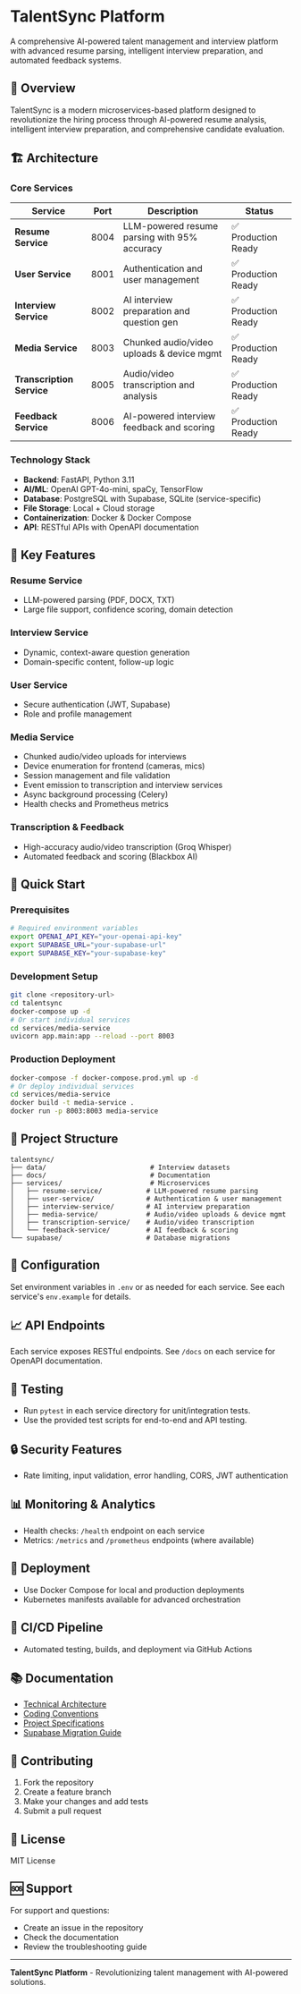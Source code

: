 # TalentSync Platform

A comprehensive AI-powered talent management and interview platform with advanced resume parsing, intelligent interview preparation, and automated feedback systems.

## 🚀 Overview

TalentSync is a modern microservices-based platform designed to revolutionize the hiring process through AI-powered resume analysis, intelligent interview preparation, and comprehensive candidate evaluation.

## 🏗️ Architecture

### Core Services

| Service                | Port  | Description                                 | Status              |
|------------------------|-------|---------------------------------------------|---------------------|
| **Resume Service**     | 8004  | LLM-powered resume parsing with 95% accuracy| ✅ Production Ready  |
| **User Service**       | 8001  | Authentication and user management          | ✅ Production Ready  |
| **Interview Service**  | 8002  | AI interview preparation and question gen   | ✅ Production Ready  |
| **Media Service**      | 8003  | Chunked audio/video uploads & device mgmt   | ✅ Production Ready  |
| **Transcription Service** | 8005 | Audio/video transcription and analysis      | ✅ Production Ready  |
| **Feedback Service**   | 8006  | AI-powered interview feedback and scoring   | ✅ Production Ready  |

### Technology Stack

- **Backend**: FastAPI, Python 3.11
- **AI/ML**: OpenAI GPT-4o-mini, spaCy, TensorFlow
- **Database**: PostgreSQL with Supabase, SQLite (service-specific)
- **File Storage**: Local + Cloud storage
- **Containerization**: Docker & Docker Compose
- **API**: RESTful APIs with OpenAPI documentation

## 🎯 Key Features

### Resume Service
- LLM-powered parsing (PDF, DOCX, TXT)
- Large file support, confidence scoring, domain detection

### Interview Service
- Dynamic, context-aware question generation
- Domain-specific content, follow-up logic

### User Service
- Secure authentication (JWT, Supabase)
- Role and profile management

### **Media Service**
- Chunked audio/video uploads for interviews
- Device enumeration for frontend (cameras, mics)
- Session management and file validation
- Event emission to transcription and interview services
- Async background processing (Celery)
- Health checks and Prometheus metrics

### Transcription & Feedback
- High-accuracy audio/video transcription (Groq Whisper)
- Automated feedback and scoring (Blackbox AI)

## 🚀 Quick Start

### Prerequisites
```bash
# Required environment variables
export OPENAI_API_KEY="your-openai-api-key"
export SUPABASE_URL="your-supabase-url"
export SUPABASE_KEY="your-supabase-key"
```

### Development Setup
```bash
git clone <repository-url>
cd talentsync
docker-compose up -d
# Or start individual services
cd services/media-service
uvicorn app.main:app --reload --port 8003
```

### Production Deployment
```bash
docker-compose -f docker-compose.prod.yml up -d
# Or deploy individual services
cd services/media-service
docker build -t media-service .
docker run -p 8003:8003 media-service
```

## 📁 Project Structure
```
talentsync/
├── data/                          # Interview datasets
├── docs/                          # Documentation
├── services/                      # Microservices
│   ├── resume-service/           # LLM-powered resume parsing
│   ├── user-service/             # Authentication & user management
│   ├── interview-service/        # AI interview preparation
│   ├── media-service/            # Audio/video uploads & device mgmt
│   ├── transcription-service/    # Audio/video transcription
│   └── feedback-service/         # AI feedback & scoring
└── supabase/                     # Database migrations
```

## 🔧 Configuration

Set environment variables in `.env` or as needed for each service. See each service's `env.example` for details.

## 📈 API Endpoints

Each service exposes RESTful endpoints. See `/docs` on each service for OpenAPI documentation.

## 🧪 Testing

- Run `pytest` in each service directory for unit/integration tests.
- Use the provided test scripts for end-to-end and API testing.

## 🔒 Security Features

- Rate limiting, input validation, error handling, CORS, JWT authentication

## 📊 Monitoring & Analytics

- Health checks: `/health` endpoint on each service
- Metrics: `/metrics` and `/prometheus` endpoints (where available)

## 🚀 Deployment

- Use Docker Compose for local and production deployments
- Kubernetes manifests available for advanced orchestration

## 🔄 CI/CD Pipeline

- Automated testing, builds, and deployment via GitHub Actions

## 📚 Documentation

- [Technical Architecture](docs/talentsync-technical-architecture.md)
- [Coding Conventions](docs/talentsync-coding-conventions.md)
- [Project Specifications](docs/talentsync-project-specs.md)
- [Supabase Migration Guide](docs/supabase-migration-guide.md)

## 🤝 Contributing

1. Fork the repository
2. Create a feature branch
3. Make your changes and add tests
4. Submit a pull request

## 📄 License

MIT License

## 🆘 Support

For support and questions:
- Create an issue in the repository
- Check the documentation
- Review the troubleshooting guide

---

**TalentSync Platform** - Revolutionizing talent management with AI-powered solutions. 